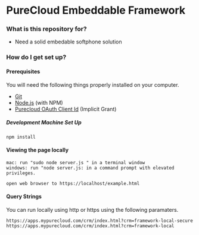 # PureCloud Embeddable Framework #

### What is this repository for? ###

* Need a solid embedable softphone solution

### How do I get set up? ###

#### Prerequisites ####

You will need the following things properly installed on your computer.

* [Git](https://git-scm.com/)
* [Node.js](https://nodejs.org/) (with NPM)
* [Purecloud OAuth Client Id](https://developer.mypurecloud.com/api/rest/authorization/use-implicit-grant.html) (Implicit Grant)

##### Development Machine Set Up #####
```
npm install
```

#### Viewing the page locally ####
```
mac: run "sudo node server.js " in a terminal window
windows: run "node server.js: in a command prompt with elevated privileges. 

open web browser to https://localhost/example.html

```
#### Query Strings ####
You can run locally using http or https using the following paramaters.
```
https://apps.mypurecloud.com/crm/index.html?crm=framework-local-secure
https://apps.mypurecloud.com/crm/index.html?crm=framework-local
```